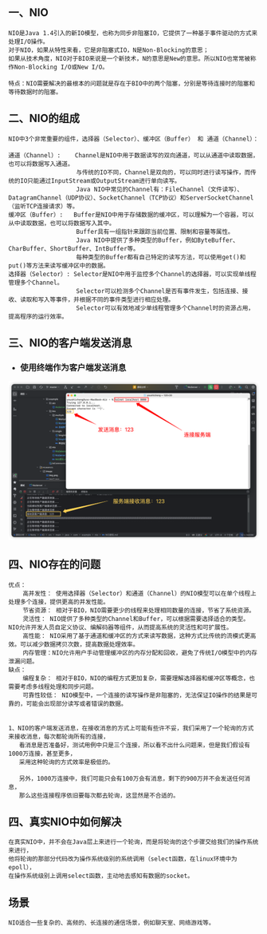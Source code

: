 ## 一、NIO

    NIO是Java 1.4引入的新IO模型，也称为同步非阻塞IO，它提供了一种基于事件驱动的方式来处理I/O操作。
    对于NIO，如果从特性来看，它是非阻塞式IO，N是Non-Blocking的意思；
    如果从技术角度，NIO对于BIO来说是一个新技术，N的意思是New的意思。所以NIO也常常被称作Non-Blocking I/O或New I/O。

    特点：NIO需要解决的最根本的问题就是存在于BIO中的两个阻塞，分别是等待连接时的阻塞和等待数据时的阻塞。

## 二、NIO的组成

    NIO中3个非常重要的组件，选择器（Selector）、缓冲区（Buffer） 和 通道（Channel）：

    通道（Channel）:    Channel是NIO中用于数据读写的双向通道，可以从通道中读取数据，也可以将数据写入通道。
                       与传统的IO不同，Channel是双向的，可以同时进行读写操作，而传统的IO只能通过InputStream或OutputStream进行单向读写。
                       Java NIO中常见的Channel有：FileChannel（文件读写）、DatagramChannel（UDP协议）、SocketChannel（TCP协议）和ServerSocketChannel（监听TCP连接请求）等。
    缓冲区（Buffer）:   Buffer是NIO中用于存储数据的缓冲区，可以理解为一个容器，可以从中读取数据，也可以将数据写入其中。
                       Buffer具有一组指针来跟踪当前位置、限制和容量等属性。
                       Java NIO中提供了多种类型的Buffer，例如ByteBuffer、CharBuffer、ShortBuffer、IntBuffer等。
                       每种类型的Buffer都有自己特定的读写方法，可以使用get()和put()等方法来读写缓冲区中的数据。
    选择器（Selector）: Selector是NIO中用于监控多个Channel的选择器，可以实现单线程管理多个Channel。
                       Selector可以检测多个Channel是否有事件发生，包括连接、接收、读取和写入等事件，并根据不同的事件类型进行相应处理。
                       Selector可以有效地减少单线程管理多个Channel时的资源占用，提高程序的运行效率。

## 三、NIO的客户端发送消息

- ### 使用终端作为客户端发送消息

![输入图片说明](../../../../resources/image/img3.png)

## 四、NIO存在的问题

    优点：
        高并发性： 使用选择器（Selector）和通道（Channel）的NIO模型可以在单个线程上处理多个连接，提供更高的并发性能。
        节省资源： 相对于BIO，NIO需要更少的线程来处理相同数量的连接，节省了系统资源。
        灵活性： NIO提供了多种类型的Channel和Buffer，可以根据需要选择适合的类型。NIO允许开发人员自定义协议、编解码器等组件，从而提高系统的灵活性和可扩展性。
        高性能： NIO采用了基于通道和缓冲区的方式来读写数据，这种方式比传统的流模式更高效。可以减少数据拷贝次数，提高数据处理效率。
        内存管理：NIO允许用户手动管理缓冲区的内存分配和回收，避免了传统I/O模型中的内存泄漏问题。
    缺点：
        编程复杂： 相对于BIO，NIO的编程方式更加复杂，需要理解选择器和缓冲区等概念，也需要考虑多线程处理和同步问题。
        可靠性较低： NIO模型中，一个连接的读写操作是非阻塞的，无法保证IO操作的结果是可靠的，可能会出现部分读写或者错误的数据。


    1、NIO的客户端发送消息，在接收消息的方式上可能有些许不妥，我们采用了一个轮询的方式来接收消息，每次都轮询所有的连接，
       看消息是否准备好，测试用例中只是三个连接，所以看不出什么问题来，但是我们假设有1000万连接，甚至更多，
       采用这种轮询的方式效率是极低的。

       另外，1000万连接中，我们可能只会有100万会有消息，剩下的900万并不会发送任何消息，
       那么这些连接程序依旧要每次都去轮询，这显然是不合适的。

## 四、真实NIO中如何解决

    在真实NIO中，并不会在Java层上来进行一个轮询，而是将轮询的这个步骤交给我们的操作系统来进行，
    他将轮询的那部分代码改为操作系统级别的系统调用（select函数，在linux环境中为epoll），
    在操作系统级别上调用select函数，主动地去感知有数据的socket。

## 场景

    NIO适合一些复杂的、高频的、长连接的通信场景，例如聊天室、网络游戏等。
